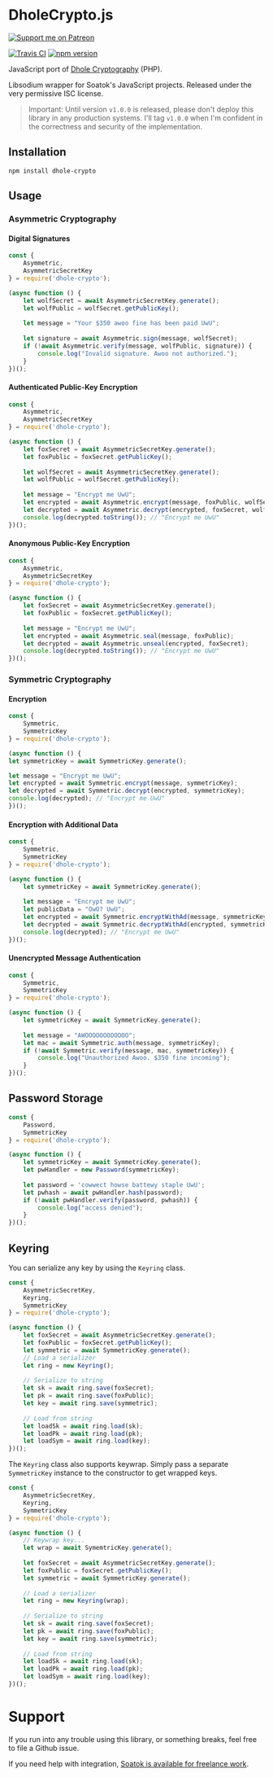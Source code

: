 # DholeCrypto.js

[![Support me on Patreon](https://img.shields.io/endpoint.svg?url=https%3A%2F%2Fshieldsio-patreon.vercel.app%2Fapi%3Fusername%3Dsoatok%26type%3Dpatrons&style=for-the-badge)](https://patreon.com/soatok)

[![Travis CI](https://travis-ci.org/soatok/dholecrypto-js.svg?branch=master)](https://travis-ci.org/soatok/dholecrypto-js)
[![npm version](https://img.shields.io/npm/v/dhole-crypto.svg)](https://npm.im/dhole-crypto)

JavaScript port of [Dhole Cryptography](https://github.com/soatok/dhole-cryptography) (PHP).

Libsodium wrapper for Soatok's JavaScript projects. Released under the very
permissive ISC license.

> Important: Until version `v1.0.0` is released, please don't deploy this library
> in any production systems. I'll tag `v1.0.0` when I'm confident in the correctness
> and security of the implementation.

## Installation

```
npm install dhole-crypto
```

## Usage

### Asymmetric Cryptography

#### Digital Signatures

```javascript
const { 
    Asymmetric, 
    AsymmetricSecretKey
} = require('dhole-crypto');

(async function () {
    let wolfSecret = await AsymmetricSecretKey.generate();
    let wolfPublic = wolfSecret.getPublicKey();
    
    let message = "Your $350 awoo fine has been paid UwU";
    
    let signature = await Asymmetric.sign(message, wolfSecret);
    if (!await Asymmetric.verify(message, wolfPublic, signature)) {
        console.log("Invalid signature. Awoo not authorized.");
    }
})();
```

#### Authenticated Public-Key Encryption

```javascript
const { 
    Asymmetric, 
    AsymmetricSecretKey
} = require('dhole-crypto');

(async function () {
    let foxSecret = await AsymmetricSecretKey.generate();
    let foxPublic = foxSecret.getPublicKey();
    
    let wolfSecret = await AsymmetricSecretKey.generate();
    let wolfPublic = wolfSecret.getPublicKey();
    
    let message = "Encrypt me UwU";
    let encrypted = await Asymmetric.encrypt(message, foxPublic, wolfSecret);
    let decrypted = await Asymmetric.decrypt(encrypted, foxSecret, wolfPublic);
    console.log(decrypted.toString()); // "Encrypt me UwU"
})();
```

#### Anonymous Public-Key Encryption

```javascript
const { 
    Asymmetric, 
    AsymmetricSecretKey
} = require('dhole-crypto');

(async function () {
    let foxSecret = await AsymmetricSecretKey.generate();
    let foxPublic = foxSecret.getPublicKey();
    
    let message = "Encrypt me UwU";
    let encrypted = await Asymmetric.seal(message, foxPublic);
    let decrypted = await Asymmetric.unseal(encrypted, foxSecret);
    console.log(decrypted.toString()); // "Encrypt me UwU"
})();
```

### Symmetric Cryptography

#### Encryption

```javascript
const {
    Symmetric,
    SymmetricKey
} = require('dhole-crypto');

(async function () {
let symmetricKey = await SymmetricKey.generate();

let message = "Encrypt me UwU";
let encrypted = await Symmetric.encrypt(message, symmetricKey);
let decrypted = await Symmetric.decrypt(encrypted, symmetricKey);
console.log(decrypted); // "Encrypt me UwU"
})();
```

#### Encryption with Additional Data 

```javascript
const {
    Symmetric,
    SymmetricKey
} = require('dhole-crypto');

(async function () {
    let symmetricKey = await SymmetricKey.generate();
    
    let message = "Encrypt me UwU";
    let publicData = "OwO? UwU";
    let encrypted = await Symmetric.encryptWithAd(message, symmetricKey, publicData);
    let decrypted = await Symmetric.decryptWithAd(encrypted, symmetricKey, publicData);
    console.log(decrypted); // "Encrypt me UwU"
})();
```

#### Unencrypted Message Authentication

```javascript
const {
    Symmetric,
    SymmetricKey
} = require('dhole-crypto');

(async function () {
    let symmetricKey = await SymmetricKey.generate();
    
    let message = "AWOOOOOOOOOOOO";
    let mac = await Symmetric.auth(message, symmetricKey);
    if (!await Symmetric.verify(message, mac, symmetricKey)) {
        console.log("Unauthorized Awoo. $350 fine incoming");
    }
})();
```

## Password Storage

```javascript
const {
    Password,
    SymmetricKey
} = require('dhole-crypto');

(async function () {
    let symmetricKey = await SymmetricKey.generate();
    let pwHandler = new Password(symmetricKey);
    
    let password = 'cowwect howse battewy staple UwU';
    let pwhash = await pwHandler.hash(password);
    if (!await pwHandler.verify(password, pwhash)) {
        console.log("access denied");    
    }
})();
```

## Keyring

You can serialize any key by using the `Keyring` class.

```javascript
const {
    AsymmetricSecretKey,
    Keyring,
    SymmetricKey
} = require('dhole-crypto');

(async function () {
    let foxSecret = await AsymmetricSecretKey.generate();
    let foxPublic = foxSecret.getPublicKey();
    let symmetric = await SymmetricKey.generate();
    // Load a serializer
    let ring = new Keyring();
    
    // Serialize to string
    let sk = await ring.save(foxSecret);
    let pk = await ring.save(foxPublic);
    let key = await ring.save(symmetric);
    
    // Load from string
    let loadSk = await ring.load(sk);
    let loadPk = await ring.load(pk);
    let loadSym = await ring.load(key);
})();
```

The `Keyring` class also supports keywrap. Simply pass a separate `SymmetricKey`
instance to the constructor to get wrapped keys.

```javascript
const {
    AsymmetricSecretKey,
    Keyring,
    SymmetricKey
} = require('dhole-crypto');

(async function () {
    // Keywrap key...
    let wrap = await SymemtricKey.generate();
    
    let foxSecret = await AsymmetricSecretKey.generate();
    let foxPublic = foxSecret.getPublicKey();
    let symmetric = await SymmetricKey.generate();
    
    // Load a serializer
    let ring = new Keyring(wrap);
    
    // Serialize to string
    let sk = await ring.save(foxSecret);
    let pk = await ring.save(foxPublic);
    let key = await ring.save(symmetric);
    
    // Load from string
    let loadSk = await ring.load(sk);
    let loadPk = await ring.load(pk);
    let loadSym = await ring.load(key);
})();
```

# Support

If you run into any trouble using this library, or something breaks,
feel free to file a Github issue.

If you need help with integration, [Soatok is available for freelance work](https://soatok.com/freelance).
